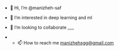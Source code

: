 - 👋 Hi, I’m @manizheh-saf
- 👀 I’m interested in deep learning and ml

- 💞️ I’m looking to collaborate ,,,,,
- - 📫 How to reach me manizhehsgg@gmail.com

<!---
manizheh-saf/manizheh-saf is a ✨ special ✨ repository because its `README.md` (this file) appears on your GitHub profile.
You can click the Preview link to take a look at your changes.
--->
